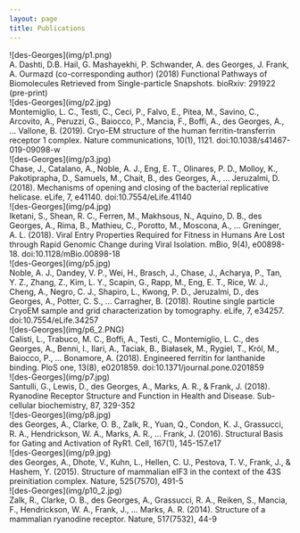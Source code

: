 ```yaml
---
layout: page
title: Publications
---
```


<div class="row">
  <div class="col-md-5" markdown="1">
  ![des-Georges](img/p1.png)<br>
  </div>
  <div class="col-md-7" markdown="1">
    A. Dashti, D.B. Hail, G. Mashayekhi, P. Schwander, A. des Georges, J. Frank, A. Ourmazd (co-corresponding author) (2018) Functional Pathways of Biomolecules Retrieved from Single-particle Snapshots. bioRxiv: 291922 (pre-print)
  </div>
</div>

<div class="row">
  <div class="col-md-5" markdown="1">
  ![des-Georges](img/p2.jpg)<br>
  </div>
  <div class="col-md-7" markdown="1">
    Montemiglio, L. C., Testi, C., Ceci, P., Falvo, E., Pitea, M., Savino, C., Arcovito, A., Peruzzi, G., Baiocco, P., Mancia, F., Boffi, A., des Georges, A., … Vallone, B. (2019). Cryo-EM structure of the human ferritin-transferrin receptor 1 complex. Nature communications, 10(1), 1121. doi:10.1038/s41467-019-09098-w
  </div>
</div>

<div class="row">
  <div class="col-md-5" markdown="1">
  ![des-Georges](img/p3.jpg)<br>
  </div>
  <div class="col-md-7" markdown="1">
    Chase, J., Catalano, A., Noble, A. J., Eng, E. T., Olinares, P. D., Molloy, K., Pakotiprapha, D., Samuels, M., Chait, B., des Georges, A., … Jeruzalmi, D. (2018). Mechanisms of opening and closing of the bacterial replicative helicase. eLife, 7, e41140. doi:10.7554/eLife.41140
  </div>
</div>

<div class="row">
  <div class="col-md-5" markdown="1">
  ![des-Georges](img/p4.jpg)<br>
  </div>
  <div class="col-md-7" markdown="1">
    Iketani, S., Shean, R. C., Ferren, M., Makhsous, N., Aquino, D. B., des Georges, A., Rima, B., Mathieu, C., Porotto, M., Moscona, A., … Greninger, A. L. (2018). Viral Entry Properties Required for Fitness in Humans Are Lost through Rapid Genomic Change during Viral Isolation. mBio, 9(4), e00898-18. doi:10.1128/mBio.00898-18
  </div>
</div>

<div class="row">
  <div class="col-md-5" markdown="1">
  ![des-Georges](img/p5.jpg)<br>
  </div>
  <div class="col-md-7" markdown="1">
    Noble, A. J., Dandey, V. P., Wei, H., Brasch, J., Chase, J., Acharya, P., Tan, Y. Z., Zhang, Z., Kim, L. Y., Scapin, G., Rapp, M., Eng, E. T., Rice, W. J., Cheng, A., Negro, C. J., Shapiro, L., Kwong, P. D., Jeruzalmi, D., des Georges, A., Potter, C. S., … Carragher, B. (2018). Routine single particle CryoEM sample and grid characterization by tomography. eLife, 7, e34257. doi:10.7554/eLife.34257
  </div>
</div>

<div class="row">
  <div class="col-md-5" markdown="1">
  ![des-Georges](img/p6_2.PNG)<br>
  </div>
  <div class="col-md-7" markdown="1">
    Calisti, L., Trabuco, M. C., Boffi, A., Testi, C., Montemiglio, L. C., des Georges, A., Benni, I., Ilari, A., Taciak, B., Białasek, M., Rygiel, T., Król, M., Baiocco, P., … Bonamore, A. (2018). Engineered ferritin for lanthanide binding. PloS one, 13(8), e0201859. doi:10.1371/journal.pone.0201859 
  </div>
</div>

<div class="row">
  <div class="col-md-5" markdown="1">
  ![des-Georges](img/p7.jpg)<br>
  </div>
  <div class="col-md-7" markdown="1">
    Santulli, G., Lewis, D., des Georges, A., Marks, A. R., & Frank, J. (2018). Ryanodine Receptor Structure and Function in Health and Disease. Sub-cellular biochemistry, 87, 329-352
  </div>
</div>

<div class="row">
  <div class="col-md-5" markdown="1">
  ![des-Georges](img/p8.jpg)<br>
  </div>
  <div class="col-md-7" markdown="1">
    des Georges, A., Clarke, O. B., Zalk, R., Yuan, Q., Condon, K. J., Grassucci, R. A., Hendrickson, W. A., Marks, A. R., … Frank, J. (2016). Structural Basis for Gating and Activation of RyR1. Cell, 167(1), 145-157.e17
  </div>
</div>

<div class="row">
  <div class="col-md-5" markdown="1">
  ![des-Georges](img/p9.jpg)<br>
  </div>
  <div class="col-md-7" markdown="1">
    des Georges, A., Dhote, V., Kuhn, L., Hellen, C. U., Pestova, T. V., Frank, J., & Hashem, Y. (2015). Structure of mammalian eIF3 in the context of the 43S preinitiation complex. Nature, 525(7570), 491-5
  </div>
</div>

<div class="row">
  <div class="col-md-5" markdown="1">
  ![des-Georges](img/p10_2.jpg)<br>
  </div>
  <div class="col-md-7" markdown="1">
    Zalk, R., Clarke, O. B., des Georges, A., Grassucci, R. A., Reiken, S., Mancia, F., Hendrickson, W. A., Frank, J., … Marks, A. R. (2014). Structure of a mammalian ryanodine receptor. Nature, 517(7532), 44-9
  </div>
</div>

